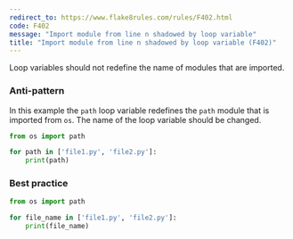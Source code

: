 ```yaml
---
redirect_to: https://www.flake8rules.com/rules/F402.html
code: F402
message: "Import module from line n shadowed by loop variable"
title: "Import module from line n shadowed by loop variable (F402)"
---
```


Loop variables should not redefine the name of modules that are imported.

### Anti-pattern

In this example the `path` loop variable redefines the `path` module that is imported from `os`. The name of the loop variable should be changed.

```python
from os import path

for path in ['file1.py', 'file2.py']:
    print(path)
```

### Best practice

```python
from os import path

for file_name in ['file1.py', 'file2.py']:
    print(file_name)
```
